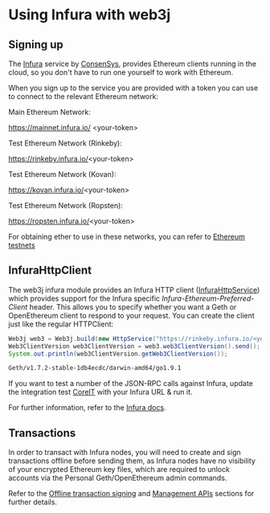 Using Infura with web3j
=======================

Signing up
----------

The [Infura](https://infura.io/) service by [ConsenSys](https://consensys.net/), provides Ethereum clients running in the cloud, so you don't have to run one yourself to work with Ethereum.

When you sign up to the service you are provided with a token you can use to connect to the relevant Ethereum network:

Main Ethereum Network:

  <https://mainnet.infura.io/> <your-token\>

Test Ethereum Network (Rinkeby):

  <https://rinkeby.infura.io/><your-token\>

Test Ethereum Network (Kovan):

  <https://kovan.infura.io/><your-token\>

Test Ethereum Network (Ropsten):

  <https://ropsten.infura.io/><your-token\>

For obtaining ether to use in these networks, you can refer to
[Ethereum testnets](transactions.md#ethereum-testnets)

InfuraHttpClient
----------------

The web3j infura module provides an Infura HTTP client ([InfuraHttpService](https://github.com/web3j/web3j/blob/master/hosted-providers/src/main/java/org/web3j/protocol/infura/InfuraHttpService.java)) which provides support for the Infura specific *Infura-Ethereum-Preferred-Client* header. This allows you to specify whether you want a Geth or OpenEthereum client to respond to your request. You can create the client just like the regular HTTPClient:

```java
Web3j web3 = Web3j.build(new HttpService("https://rinkeby.infura.io/<your-token>"));
Web3ClientVersion web3ClientVersion = web3.web3ClientVersion().send();
System.out.println(web3ClientVersion.getWeb3ClientVersion());
```

``` bash
Geth/v1.7.2-stable-1db4ecdc/darwin-amd64/go1.9.1
```

If you want to test a number of the JSON-RPC calls against Infura, update the integration test [CoreIT](https://github.com/web3j/web3j/blob/master/integration-tests/src/test/java/org/web3j/protocol/core/CoreIT.java) with your Infura URL & run it.

For further information, refer to the [Infura docs](https://infura.io/docs).

Transactions
------------

In order to transact with Infura nodes, you will need to create and sign transactions offline before sending them, as Infura nodes have no visibility of your encrypted Ethereum key files, which are required to unlock accounts via the Personal Geth/OpenEthereum admin commands.

Refer to the [Offline transaction signing](transactions.md#offline-transaction-signing) and [Management APIs](management_apis.md) sections for further details.
